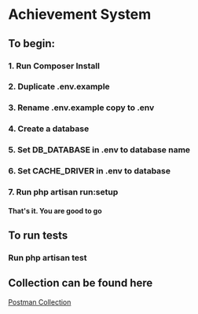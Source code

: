 
# Achievement System

## To begin:

### 1. Run Composer Install
### 2. Duplicate .env.example
### 3. Rename .env.example copy to .env
### 4. Create a database
### 5. Set DB_DATABASE in .env to database name
### 6. Set CACHE_DRIVER in .env to database
### 7. Run php artisan run:setup

#### That's it. You are good to go

## To run tests
### Run php artisan test

## Collection can be found here
<a href="https://www.getpostman.com/collections/f641e73955dbfeb463c1"> Postman Collection </a>
